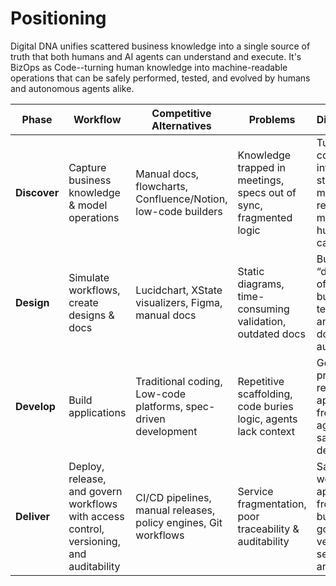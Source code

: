 # Positioning

Digital DNA unifies scattered business knowledge into a single source of truth that both humans and AI agents can understand and execute. It's BizOps as Code--turning human knowledge into machine-readable operations that can be safely performed, tested, and evolved by humans and autonomous agents alike.

| **Phase**    | **Workflow**                                          | **Competitive Alternatives**                                  | **Problems**                                                       | **Differentiation**                                                            |
| ------------ | ------------------------------------------------------------- | ------------------------------------------------------------- | ------------------------------------------------------------------ | ----------------------------------------------------------------------------------------------- |
| **Discover** | Capture business knowledge & model operations | Manual docs, flowcharts, Confluence/Notion, low-code builders | Knowledge trapped in meetings, specs out of sync, fragmented logic | Turns conversations into structured, machine-readable models that humans and AI can act on      |
| **Design**   | Simulate workflows, create designs & docs              | Lucidchart, XState visualizers, Figma, manual docs                   | Static diagrams, time-consuming validation, outdated docs          | Build a living “digital twin” of your business — test workflows and generate docs automatically |
| **Develop**  | Build applications                       | Traditional coding, Low-code platforms, spec-driven development          | Repetitive scaffolding, code buries logic, agents lack context  | Generate production-ready applications from DNA; AI agents act safely within defined rules           |
| **Deliver**  | Deploy, release, and govern workflows with access control, versioning, and auditability             | CI/CD pipelines, manual releases, policy engines, Git workflows | Service fragmentation, poor traceability & auditability           | Safely release workflows and applications from DNA with built-in governance, versioning, service maps, and audit trails    |
